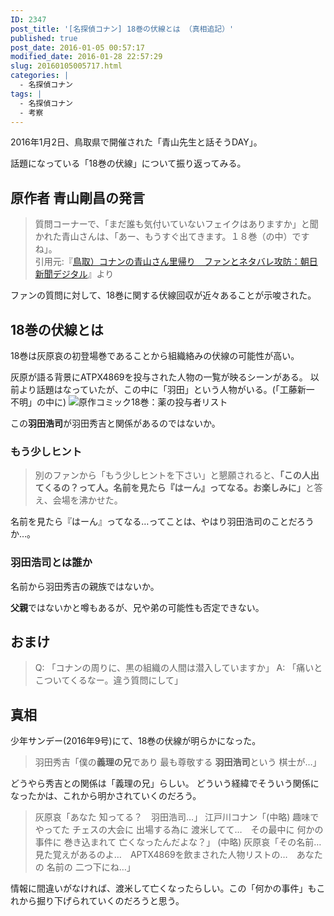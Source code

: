 ```yaml
---
ID: 2347
post_title: '[名探偵コナン] 18巻の伏線とは （真相追記）'
published: true
post_date: 2016-01-05 00:57:17
modified_date: 2016-01-28 22:57:29
slug: 20160105005717.html
categories: |
  - 名探偵コナン
tags: |
  - 名探偵コナン
  - 考察
---
```

2016年1月2日、鳥取県で開催された「青山先生と話そうDAY」。

話題になっている「18巻の伏線」について振り返ってみる。
<!--more-->
<h2>原作者 青山剛昌の発言</h2>
<blockquote>質問コーナーで、「まだ誰も気付いていないフェイクはありますか」と聞かれた青山さんは、「あー、もうすぐ出てきます。１８巻（の中）ですね」。

<footer>引用元:『<a href="http://www.asahi.com/articles/ASJ124638J12PUUB002.html" target="_blank">鳥取）コナンの青山さん里帰り　ファンとネタバレ攻防：朝日新聞デジタル</a>』より</footer></blockquote>
ファンの質問に対して、18巻に関する伏線回収が近々あることが示唆された。
<h2>18巻の伏線とは</h2>
18巻は灰原哀の初登場巻であることから組織絡みの伏線の可能性が高い。

灰原が語る背景にATPX4869を投与された人物の一覧が映るシーンがある。
以前より話題はなっていたが、この中に「羽田」という人物がいる。(「工藤新一　不明」の中に)
<img src="//b.0218.jp/images/conan-no18.png" alt="原作コミック18巻：薬の投与者リスト" />

この<b>羽田浩司</b>が羽田秀吉と関係があるのではないか。
<h3>もう少しヒント</h3>
<blockquote>別のファンから「もう少しヒントを下さい」と懇願されると、<b>「この人出てくるの？って人。名前を見たら『はーん』ってなる。お楽しみに」</b>と答え、会場を沸かせた。</blockquote>
名前を見たら『はーん』ってなる…ってことは、やはり羽田浩司のことだろうか…。
<h3>羽田浩司とは誰か</h3>
名前から羽田秀吉の親族ではないか。

<strong>父親</strong>ではないかと噂もあるが、兄や弟の可能性も否定できない。
<h2>おまけ</h2>

> Q: 「コナンの周りに、黒の組織の人間は潜入していますか」
> A: 「痛いとこついてくるなー。違う質問にして」

<h2>真相</h2>
少年サンデー(2016年9号)にて、18巻の伏線が明らかになった。

<blockquote>羽田秀吉「僕の<b>義理の兄</b>であり 最も尊敬する <b>羽田浩司</b>という 棋士が…」</blockquote>

どうやら秀吉との関係は「義理の兄」らしい。
どういう経緯でそういう関係になったかは、これから明かされていくのだろう。

<blockquote>灰原哀「あなた 知ってる？　羽田浩司…」
江戸川コナン「(中略) 趣味でやってた チェスの大会に 出場する為に 渡米してて…　その最中に 何かの事件に 巻き込まれて 亡くなったんだよな？」
(中略)
灰原哀「その名前… 見た覚えがあるのよ…　APTX4869を飲まされた人物リストの…　あなたの 名前の 二つ下にね…」</blockquote>

情報に間違いがなければ、渡米して亡くなったらしい。この「何かの事件」もこれから掘り下げられていくのだろうと思う。